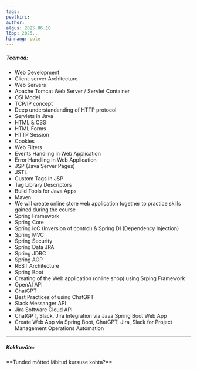 ```yaml
---
tags:
pealkiri: 
author:
algus: 2025.06.10
lõpp: 2025..
hinnang: pole
---
```



##### *Teemad:*
- Web Development    
- Client-server Architecture    
- Web Servers
- Apache Tomcat Web Server / Servlet Container
- OSI Model
- TCP/IP concept
- Deep understandanding of HTTP protocol
- Servlets in Java    
- HTML & CSS    
- HTML Forms    
- HTTP Session
- Cookies    
- Web Filters    
- Events Handling in Web Application
- Error Handling in Web Application
- JSP (Java Server Pages)
- JSTL
- Custom Tags in JSP
- Tag Library Descriptors
- Build Tools for Java Apps
- Maven
- We will create online store web application together to practice skills gained during the course
- Spring Framework
- Spring Core
- Spring IoC (Inversion of control) & Spring DI (Dependency Injection)
- Spring MVC
- Spring Security
- Spring Data JPA
- Spring JDBC
- Spring AOP
- REST Architecture
- Spring Boot
- Creating of the Web application (online shop) using Srping Framework
- OpenAI API
- ChatGPT
- Best Practices of using ChatGPT
- Slack Messanger API
- Jira Software Cloud API
- ChatGPT, Slack, Jira Integration via Java Spring Boot Web App
- Create Web App via Spring Boot, ChatGPT, Jira, Slack for Project Management Operations Automation
---


##### *Kokkuvõte:*
==Tunded mõtted läbitud kursuse kohta?==